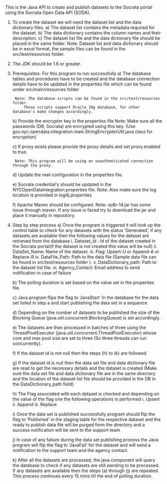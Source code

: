This is the Java API to create and publish datasets to the Socrata portal using the Socrata Open Data API (SODA).
1) To create the dataset we will need the dataset list and the data dictionary files.
	a) The dataset list contains the metadata required for the dataset.
	b) The data dictionary contains  the column names and their description.
	c) The dataset list file and the data dictionary file should be placed in the same folder.
	Note: Dataset list and data dictionary should be in excel format, the sample files can be found in the src/test/resources folder.

2) The JDK should be 1.6 or greater.

3) Prerequisites: For this program to run successfully 
	a) The database tables and procedures have to be created and the database connection details have
		to be updated in the properties file which can be found under src/main/resources folder
		
		Note: The database scripts can be found in the src/test/resources folder. 
			These scripts support Oracle 10g database, for other database's make changes accordingly.
	
	b) Provide the encrypter key in the properties file
		Note: Make sure all the passwords (DB, Socrata) are encrypted using this key.
		(Use gov.nyc.opendata.integration.main.StringEncrypterUtil.java class for encryption)		
			
	c) If proxy exists please provide the proxy details and set proxy.enabled to true.
		
		Note: This program will be using an unauthenticated connection through the proxy.
		 
	d) Update the mail configuration in the properties file.
	
	e) Socrata credential's should be updated in the NYCOpenDataIntegration.properties file.
		Note: Also make sure the log location is provided in log4j.properties
	
	f) Apache Maven should be configured.
		Note: ojdb-14.jar has some issue through maven. If any issue is faced try to download the jar 
			  and place it manually in repository.
	

4) Step by step process
	a)	Once the program is triggered it will look up the control table to check for any datasets with the status ‘Generated’, 
		if any datasets are available then the following  values for the dataset are retrieved from the database
			i.   Dataset_Id : Id of the dataset created in the Socrata portal(if the dataset is not created this valus will be null)
			ii.  DataSet_Name: Name of the dataset.
			iii. Flag: Upsert-U or Append-A or Replace-R
			iv.  DataFile_Path: Path to the data file (Sample data file can be found in src/test/resources folder ).
			v.   DataDictionary_path: Path to the dataset list file.
			vi.  Agency_Contact: Email address to send notification in case of failure 
	
	b) The polling duration is set based on the value set in the properties file.
	
	c)	Java program flips the flag to ‘JavaStart ’in the database for the  data set listed in step a and start publishing the data set in a sequence 
	
	d)	Depending on the number of datasets to be published the size of the Blocking Queue (java.util.concurrent.BlockingQueue) is set accordingly.
	
	e)	The datasets are then processed in batches of three using the ThreadPoolExecutor (java.util.concurrent.ThreadPoolExecutor) whose core and max pool size are set to three (So three threads can run concurrently).
	
	f)  If the dataset id is not null then the steps  (h) to (k) are followed.
	
	g)  If the dataset id is null then the data set file and data dictionary file are read to get the necessary details and the dataset is created
		(Make sure the data set file and data dictionary file are in the same directory and the location of the dataset list file should be provided in the DB in the DataDictionary_path field) 
	
	h)	The Flag associated with each dataset is checked and depending on the value of the flag one the following operations is performed
		i.	 Upsert
		ii.  Append
		iii. Replace
	
	i)	Once the data set is published successfully  program should flip the flag to ‘Published’ in the staging table for the respective dataset and the ready to publish data file will be purged from the directory and 
		a success notification will be sent to the support team
	
	j)	In case of any failure during the data set publishing process the Java program will flip the flag to ‘JavaFail’ for the dataset and will send a notification to the support team and the agency contact.
	
	k)	After all the datasets are processed, the java component will query the database to check if any datasets are still pending to be processed. If any datasets are available then the steps (a) through (j) are repeated.
		This process continues every 15 mins till the end of polling duration.
	